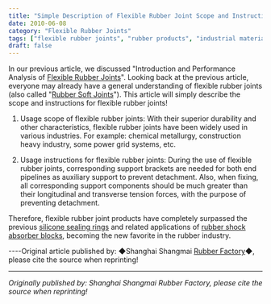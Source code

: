```yaml
---
title: "Simple Description of Flexible Rubber Joint Scope and Instructions"
date: 2010-06-08
category: "Flexible Rubber Joints"
tags: ["flexible rubber joints", "rubber products", "industrial materials"]
draft: false
---
```


In our previous article, we discussed "Introduction and Performance Analysis of [Flexible Rubber Joints](http://www.smpolymer.com/kequnaoxiangjiaojietou/)". Looking back at the previous article, everyone may already have a general understanding of flexible rubber joints (also called "[Rubber Soft Joints](http://www.smpolymer.com/xiangjiaoruanjietou/)"). This article will simply describe the scope and instructions for flexible rubber joints!

1. Usage scope of flexible rubber joints: With their superior durability and other characteristics, flexible rubber joints have been widely used in various industries. For example: chemical metallurgy, construction heavy industry, some power grid systems, etc.

2. Usage instructions for flexible rubber joints: During the use of flexible rubber joints, corresponding support brackets are needed for both end pipelines as auxiliary support to prevent detachment. Also, when fixing, all corresponding support components should be much greater than their longitudinal and transverse tension forces, with the purpose of preventing detachment.

Therefore, flexible rubber joint products have completely surpassed the previous [silicone sealing rings](http://www.smpolymer.com/) and related applications of [rubber shock absorber blocks](http://www.smpolymer.com/), becoming the new favorite in the rubber industry.

----Original article published by: ◆Shanghai Shangmai [Rubber Factory](http://www.smpolymer.com/)◆, please cite the source when reprinting!

---

*Originally published by: Shanghai Shangmai Rubber Factory, please cite the source when reprinting!*